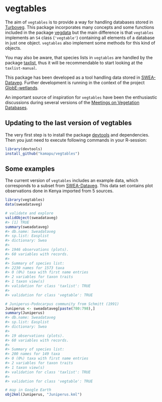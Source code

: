 <!-- README.md is generated from README.Rmd. Please edit that file -->



# vegtables

The aim of `vegtables` is to provide a way for handling databases stored in
[Turboveg](http://www.synbiosys.alterra.nl/turboveg).
This package incorporates many concepts and some functions included in the
package [vegdata](https://cran.r-project.org/package=vegdata)
but the main difference is that `vegtables` implements an `S4` class
(`'vegtable'`) containing all elements of a database in just one object.
`vegtables` also implement some methods for this kind of objects.

You may also be aware, that species lists in `vegtables` are handled by the
package [taxlist](https://github.com/kamapu/taxlist), thus it will be
recommendable to start looking at the `taxlist-manual`.

This package has been developed as a tool handling data stored in
[SWEA-Dataveg](http://www.givd.info/ID/AF-00-006).
Further development is running in the context of the project
[GlobE-wetlands](https://www.wetlands-africa.de/).

An important source of inspiration for `vegtables` have been the enthusiastic
discussions during several versions of the
[Meetings on Vegetation Databases](http://www.hswt.de/person/joerg-ewald/vegetationsdatenbanken.html).

## Updating to the last version of vegtables
The very first step is to install the package
[devtools](https://github.com/hadley/devtools) and dependencies.
Then you just need to execute following commands in your R-session:


```r
library(devtools)
install_github("kamapu/vegtables")
```

## Some examples
The current version of `vegtables` includes an example data, which corresponds
to a subset from [SWEA-Dataveg](http://www.givd.info/ID/AF-00-006).
This data set contains plot observations done in Kenya imported from 5 sources.


```r
library(vegtables)
data(sweadataveg)

# validate and explore
validObject(sweadataveg)
#> [1] TRUE
summary(sweadataveg)
#> db.name: Sweadataveg
#> sp.list: Easplist
#> dictionary: Swea
#> 
#> 1946 observations (plots).
#> 60 variables with records.
#> 
#> Summary of species list:
#> 2230 names for 1573 taxa 
#> 0 (0%) taxa with first name entries
#> 2 variables for taxon traits 
#> 1 taxon view(s) 
#> validation for class 'taxlist': TRUE 
#> 
#> validation for class 'vegtable': TRUE

# Juniperus-Podocarpus community from Schmitt (1991)
Juniperus <- sweadataveg[paste(780:798),]
summary(Juniperus)
#> db.name: Sweadataveg
#> sp.list: Easplist
#> dictionary: Swea
#> 
#> 19 observations (plots).
#> 60 variables with records.
#> 
#> Summary of species list:
#> 200 names for 149 taxa 
#> 0 (0%) taxa with first name entries
#> 2 variables for taxon traits 
#> 1 taxon view(s) 
#> validation for class 'taxlist': TRUE 
#> 
#> validation for class 'vegtable': TRUE
```

```r
# map in Google Earth
obj2kml(Juniperus, "Juniperus.kml")
```
